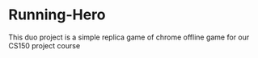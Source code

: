 # Running-Hero
This duo project is a simple replica game of chrome offline game for our CS150 project course
